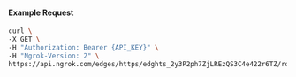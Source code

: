 <!-- Code generated for API Clients. DO NOT EDIT. -->

#### Example Request

```bash
curl \
-X GET \
-H "Authorization: Bearer {API_KEY}" \
-H "Ngrok-Version: 2" \
https://api.ngrok.com/edges/https/edghts_2y3P2ph7ZjLREzQS3C4e422r6TZ/routes/edghtsrt_2y3P2oE3Dtcd7fN184HOX7HJaxi/response_headers
```
